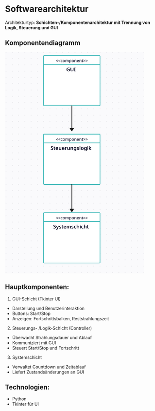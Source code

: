 # Softwarearchitektur
Architekturtyp: **Schichten-/Komponentenarchitektur mit Trennung von Logik, Steuerung und GUI**

## Komponentendiagramm
![Architekturdiagramm](./images/Architektur_Komponentendiagramm.png)
## Hauptkomponenten:
1. GUI-Schicht (Tkinter UI)
- Darstellung und Benutzerinteraktion
- Buttons: Start/Stop
- Anzeigen: Fortschrittsbalken, Reststrahlungszeit

2. Steuerungs- /Logik-Schicht (Controller)
- Überwacht Strahlungsdauer und Ablauf
- Kommuniziert mit GUI
- Steuert Start/Stop und Fortschritt

3. Systemschicht
- Verwaltet Countdown und Zeitablauf
- Liefert Zustandsänderungen an GUI

## Technologien:
- Python
- Tkinter für UI

